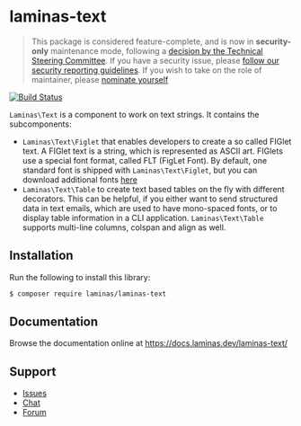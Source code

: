 # laminas-text

> This package is considered feature-complete, and is now in **security-only** maintenance mode, following a [decision by the Technical Steering Committee](https://github.com/laminas/technical-steering-committee/blob/2b55453e172a1b8c9c4c212be7cf7e7a58b9352c/meetings/minutes/2020-08-03-TSC-Minutes.md#vote-on-components-to-mark-as-security-only).
> If you have a security issue, please [follow our security reporting guidelines](https://getlaminas.org/security/).
> If you wish to take on the role of maintainer, please [nominate yourself](https://github.com/laminas/technical-steering-committee/issues/new?assignees=&labels=Nomination&template=Maintainer_Nomination.md&title=%5BNOMINATION%5D%5BMAINTAINER%5D%3A+%7Bname+of+person+being+nominated%7D)


[![Build Status](https://github.com/laminas/laminas-text/workflows/Continuous%20Integration/badge.svg)](https://github.com/laminas/laminas-text/actions?query=workflow%3A"Continuous+Integration")

`Laminas\Text` is a component to work on text strings. It contains the subcomponents:

- `Laminas\Text\Figlet` that enables developers to create a so called FIGlet text.
  A FIGlet text is a string, which is represented as ASCII art. FIGlets use a
  special font format, called FLT (FigLet Font). By default, one standard font is
  shipped with `Laminas\Text\Figlet`, but you can download additional fonts [here](http://www.figlet.org)
- `Laminas\Text\Table` to create text based tables on the fly with different
  decorators. This can be helpful, if you either want to send structured data in
  text emails, which are used to have mono-spaced fonts, or to display table
  information in a CLI application. `Laminas\Text\Table` supports multi-line
  columns, colspan and align as well.

## Installation

Run the following to install this library:

```bash
$ composer require laminas/laminas-text
```

## Documentation

Browse the documentation online at https://docs.laminas.dev/laminas-text/

## Support

- [Issues](https://github.com/laminas/laminas-text/issues/)
- [Chat](https://laminas.dev/chat/)
- [Forum](https://discourse.laminas.dev/)
